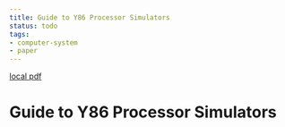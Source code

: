 ```yaml
---
title: Guide to Y86 Processor Simulators
status: todo
tags:
- computer-system
- paper
---
```


[local pdf](../../../pdfs/Guide%20to%20Y86%20Processor%20Simulators.pdf)

# Guide to Y86 Processor Simulators
